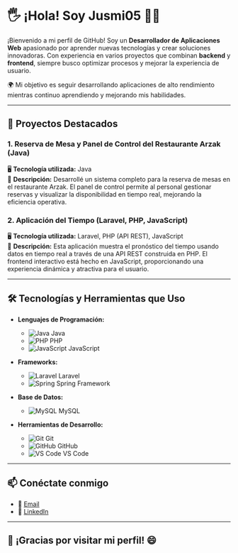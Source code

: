 # 🖐️ ¡Hola! Soy Jusmi05 👨‍💻

¡Bienvenido a mi perfil de GitHub! Soy un **Desarrollador de Aplicaciones Web** apasionado por aprender nuevas tecnologías y crear soluciones innovadoras. Con experiencia en varios proyectos que combinan **backend** y **frontend**, siempre busco optimizar procesos y mejorar la experiencia de usuario.

🌍 Mi objetivo es seguir desarrollando aplicaciones de alto rendimiento mientras continuo aprendiendo y mejorando mis habilidades.

---

## 🚀 Proyectos Destacados

### 1. **Reserva de Mesa y Panel de Control del Restaurante Arzak** (Java)
   🖥️ **Tecnología utilizada:** Java  
   🎯 **Descripción:** Desarrollé un sistema completo para la reserva de mesas en el restaurante Arzak. El panel de control permite al personal gestionar reservas y visualizar la disponibilidad en tiempo real, mejorando la eficiencia operativa.

### 2. **Aplicación del Tiempo** (Laravel, PHP, JavaScript)
   🖥️ **Tecnología utilizada:** Laravel, PHP (API REST), JavaScript  
   🎯 **Descripción:** Esta aplicación muestra el pronóstico del tiempo usando datos en tiempo real a través de una API REST construida en PHP. El frontend interactivo está hecho en JavaScript, proporcionando una experiencia dinámica y atractiva para el usuario.

---

## 🛠️ Tecnologías y Herramientas que Uso

- **Lenguajes de Programación:**
  - ![Java](https://img.shields.io/badge/Java-ED8B00?style=flat&logo=java&logoColor=white) Java
  - ![PHP](https://img.shields.io/badge/PHP-777BB4?style=flat&logo=php&logoColor=white) PHP
  - ![JavaScript](https://img.shields.io/badge/JavaScript-F7DF1E?style=flat&logo=javascript&logoColor=black) JavaScript
  
- **Frameworks:**
  - ![Laravel](https://img.shields.io/badge/Laravel-FF2D20?style=flat&logo=laravel&logoColor=white) Laravel
  - ![Spring](https://img.shields.io/badge/Spring-6DB33F?style=flat&logo=spring&logoColor=white) Spring Framework
  
- **Base de Datos:**
  - ![MySQL](https://img.shields.io/badge/MySQL-4479A1?style=flat&logo=mysql&logoColor=white) MySQL
  
- **Herramientas de Desarrollo:**
  - ![Git](https://img.shields.io/badge/Git-F05032?style=flat&logo=git&logoColor=white) Git
  - ![GitHub](https://img.shields.io/badge/GitHub-181717?style=flat&logo=github&logoColor=white) GitHub
  - ![VS Code](https://img.shields.io/badge/VS_Code-007ACC?style=flat&logo=visualstudiocode&logoColor=white) VS Code

---


## 📫 Conéctate conmigo

- 📧 [Email](mailto:garciajulen3@gmail.com)  
- 💼 [LinkedIn](https://www.linkedin.com/in/julen-garc%C3%ADa-s%C3%A1nchez-47a9422ba/)

---

## 🎉 ¡Gracias por visitar mi perfil! 😄
